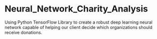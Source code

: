# Neural_Network_Charity_Analysis
Using Python TensorFlow Library to create a robust deep learning neural network capable of helping our client decide which organizations should receive donations. 
